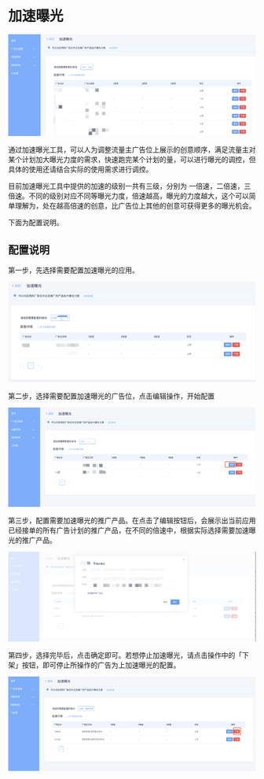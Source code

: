 # 加速曝光

![](../../../.gitbook/assets/image%20%28125%29.png)

通过加速曝光工具，可以人为调整流量主广告位上展示的创意顺序，满足流量主对某个计划加大曝光力度的需求，快速跑完某个计划的量，可以进行曝光的调控，但具体的使用还请结合实际的使用需求进行调控。

目前加速曝光工具中提供的加速的级别一共有三级，分别为 一倍速，二倍速，三倍速。不同的级别对应不同等曝光力度，倍速越高，曝光的力度越大，这个可以简单理解为，处在越高倍速的创意，比广告位上其他的创意可获得更多的曝光机会。

下面为配置说明。

## 配置说明

第一步，先选择需要配置加速曝光的应用。

![](../../../.gitbook/assets/image%20%287%29.png)

第二步，选择需要配置加速曝光的广告位，点击编辑操作，开始配置

![](../../../.gitbook/assets/image%20%2892%29.png)

第三步，配置需要加速曝光的推广产品。在点击了编辑按钮后，会展示出当前应用已经接单的所有广告计划的推广产品，在不同的倍速中，根据实际选择需要加速曝光的推广产品。

![](../../../.gitbook/assets/image%20%2869%29.png)

第四步，选择完毕后，点击确定即可。若想停止加速曝光，请点击操作中的「下架」按钮，即可停止所操作的广告为上加速曝光的配置。

![](../../../.gitbook/assets/image%20%28117%29.png)

